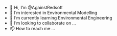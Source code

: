 - 👋 Hi, I’m @AgainstRedsoft
- 👀 I’m interested in Environmental Modelling
- 🌱 I’m currently learning Environmental Engineering
- 💞️ I’m looking to collaborate on ...
- 📫 How to reach me ...

<!---
AgainstRedsoft/AgainstRedsoft is a ✨ special ✨ repository because its `README.md` (this file) appears on your GitHub profile.
You can click the Preview link to take a look at your changes.
--->
